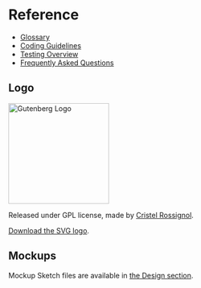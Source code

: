 # Reference

-   [Glossary](/docs/explanations/glossary.md)
-   [Coding Guidelines](/docs/contributors/code/coding-guidelines.md)
-   [Testing Overview](/docs/contributors/code/testing-overview.md)
-   [Frequently Asked Questions](/docs/explanations/faq.md)

## Logo

<img width="200" src="https://raw.githubusercontent.com/WordPress/gutenberg/HEAD/docs/final-g-wapuu-black.svg?sanitize=true" alt="Gutenberg Logo" />

Released under GPL license, made by [Cristel Rossignol](https://twitter.com/cristelrossi).

[Download the SVG logo](https://github.com/WordPress/gutenberg/blob/HEAD/docs/final-g-wapuu-black.svg).

## Mockups

Mockup Sketch files are available in [the Design section](/docs/how-to-guides/designers/design-resources.md).
